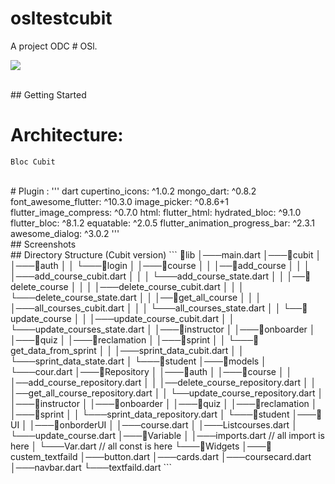 # osltestcubit

A project ODC # OSl.
<p align="start">
<img src="https://img.shields.io/github/last-commit/odc-student/learning-management-system-mobile/feat-1?label=Last%20commit">
</p>

<br/>
## Getting Started

# Architecture:

    Bloc Cubit

<br/>
# Plugin :
''' dart
    cupertino_icons: ^1.0.2
    mongo_dart: ^0.8.2
    font_awesome_flutter: ^10.3.0
    image_picker: ^0.8.6+1
    flutter_image_compress: ^0.7.0
    html:
    flutter_html:
    hydrated_bloc: ^9.1.0
    flutter_bloc: ^8.1.2
    equatable: ^2.0.5
    flutter_animation_progress_bar: ^2.3.1
    awesome_dialog: ^3.0.2
'''
<br/>
## Screenshots

<br/>
## Directory Structure (Cubit version)
```
📂lib
 │───main.dart  
 │───📂cubit
 │   │───📂auth
 │   │   └───📂login
 │   │───📂course
 │   │   │──📂add_course
 │   │   │   │───add_course_cubit.dart
 │   │   │   └───add_course_state.dart
 │   │   │──📂delete_course
 │   │   │   │───delete_course_cubit.dart
 │   │   │   └───delete_course_state.dart
 │   │   │──📂get_all_course
 │   │   │   │───all_courses_cubit.dart
 │   │   │   └───all_courses_state.dart
 │   │   └──📂update_course
 │   │      │───update_course_cubit.dart
 │   │      └───update_courses_state.dart
 │   │───📂instructor
 │   │───📂onboarder
 │   │───📂quiz
 │   │───📂reclamation
 │   │───📂sprint
 │   │   └───📂get_data_from_sprint
 │   │       │───sprint_data_cubit.dart
 │   │       └───sprint_data_state.dart
 │   └───📂student
 │───📂models
 │   └───cour.dart
 │───📂Repository
 │   │───📂auth
 │   │───📂course
 │   │   │──add_course_repository.dart
 │   │   │──delete_course_repository.dart
 │   │   │──get_all_course_repository.dart
 │   │   └──update_course_repository.dart
 │   │───📂instructor
 │   │───📂onboarder
 │   │───📂quiz
 │   │───📂reclamation
 │   │───📂sprint
 │   │   └───sprint_data_repository.dart
 │   └───📂student
 │───📂UI
 │   │───📂onborderUI
 │   │───course.dart
 │   │───Listcourses.dart
 │   └───update_course.dart
 │───📂Variable
 │   │───imports.dart  // all import is here
 │   └───Var.dart      // all const is here
 └───📂Widgets
     │───📂custem_textfaild
     │───button.dart
     │───cards.dart
     │───coursecard.dart
     │───navbar.dart
     └───textfaild.dart
```
